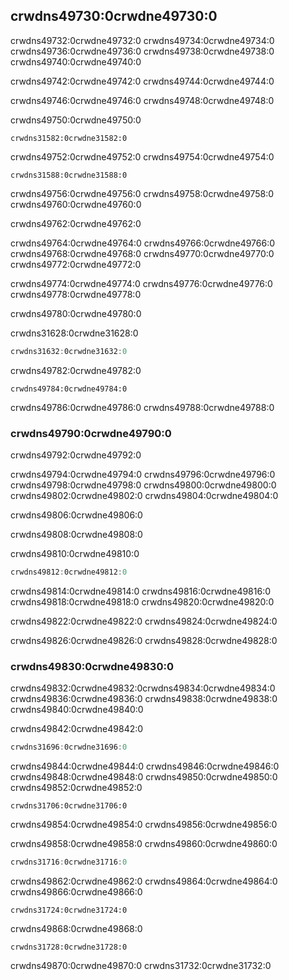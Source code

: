 ## crwdns49730:0crwdne49730:0

crwdns49732:0crwdne49732:0<!-- ignore --> crwdns49734:0crwdne49734:0 crwdns49736:0crwdne49736:0 crwdns49738:0crwdne49738:0 crwdns49740:0crwdne49740:0

crwdns49742:0crwdne49742:0 crwdns49744:0crwdne49744:0

crwdns49746:0crwdne49746:0 crwdns49748:0crwdne49748:0

<span class="filename">crwdns49750:0crwdne49750:0</span>

```rust,ignore,does_not_compile
crwdns31582:0crwdne31582:0
```

crwdns49752:0crwdne49752:0 crwdns49754:0crwdne49754:0

```console
crwdns31588:0crwdne31588:0
```

crwdns49756:0crwdne49756:0 crwdns49758:0crwdne49758:0 crwdns49760:0crwdne49760:0

crwdns49762:0crwdne49762:0

crwdns49764:0crwdne49764:0 crwdns49766:0crwdne49766:0 crwdns49768:0crwdne49768:0 crwdns49770:0crwdne49770:0 crwdns49772:0crwdne49772:0

crwdns49774:0crwdne49774:0 crwdns49776:0crwdne49776:0 crwdns49778:0crwdne49778:0

crwdns49780:0crwdne49780:0

<span class="filename">crwdns31628:0crwdne31628:0</span>

```rust
crwdns31632:0crwdne31632:0
```

crwdns49782:0crwdne49782:0

```console
crwdns49784:0crwdne49784:0
```

crwdns49786:0crwdne49786:0 crwdns49788:0crwdne49788:0

### crwdns49790:0crwdne49790:0

crwdns49792:0crwdne49792:0

crwdns49794:0crwdne49794:0 crwdns49796:0crwdne49796:0 crwdns49798:0crwdne49798:0 crwdns49800:0crwdne49800:0<!-- ignore --> crwdns49802:0crwdne49802:0 crwdns49804:0crwdne49804:0

crwdns49806:0crwdne49806:0

crwdns49808:0crwdne49808:0

crwdns49810:0crwdne49810:0

```rust
crwdns49812:0crwdne49812:0
```

crwdns49814:0crwdne49814:0 crwdns49816:0crwdne49816:0 crwdns49818:0crwdne49818:0 crwdns49820:0crwdne49820:0

crwdns49822:0crwdne49822:0 crwdns49824:0crwdne49824:0

crwdns49826:0crwdne49826:0 crwdns49828:0crwdne49828:0

### crwdns49830:0crwdne49830:0

crwdns49832:0crwdne49832:0<!-- ignore -->crwdns49834:0crwdne49834:0 crwdns49836:0crwdne49836:0 crwdns49838:0crwdne49838:0 crwdns49840:0crwdne49840:0

<span class="filename">crwdns49842:0crwdne49842:0</span>

```rust
crwdns31696:0crwdne31696:0
```

crwdns49844:0crwdne49844:0 crwdns49846:0crwdne49846:0 crwdns49848:0crwdne49848:0 crwdns49850:0crwdne49850:0 crwdns49852:0crwdne49852:0

```console
crwdns31706:0crwdne31706:0
```

crwdns49854:0crwdne49854:0 crwdns49856:0crwdne49856:0

crwdns49858:0crwdne49858:0 crwdns49860:0crwdne49860:0

```rust
crwdns31716:0crwdne31716:0
```

crwdns49862:0crwdne49862:0 crwdns49864:0crwdne49864:0 crwdns49866:0crwdne49866:0

```rust,ignore,does_not_compile
crwdns31724:0crwdne31724:0
```

crwdns49868:0crwdne49868:0

```console
crwdns31728:0crwdne31728:0
```

crwdns49870:0crwdne49870:0
crwdns31732:0crwdne31732:0

